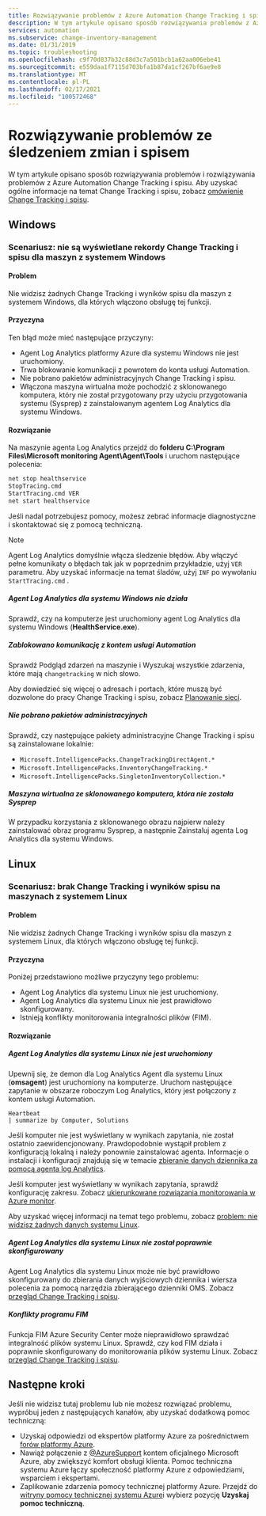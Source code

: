 ```yaml
---
title: Rozwiązywanie problemów z Azure Automation Change Tracking i spisu
description: W tym artykule opisano sposób rozwiązywania problemów z Azure Automation Change Tracking i funkcji spisu.
services: automation
ms.subservice: change-inventory-management
ms.date: 01/31/2019
ms.topic: troubleshooting
ms.openlocfilehash: c9f70d837b32c88d3c7a501bcb1a62aa006ebe41
ms.sourcegitcommit: e559daa1f7115d703bfa1b87da1cf267bf6ae9e8
ms.translationtype: MT
ms.contentlocale: pl-PL
ms.lasthandoff: 02/17/2021
ms.locfileid: "100572468"
---
```

# <a name="troubleshoot-change-tracking-and-inventory-issues"></a>Rozwiązywanie problemów ze śledzeniem zmian i spisem

W tym artykule opisano sposób rozwiązywania problemów i rozwiązywania problemów z Azure Automation Change Tracking i spisu. Aby uzyskać ogólne informacje na temat Change Tracking i spisu, zobacz [omówienie Change Tracking i spisu](../change-tracking/overview.md).

## <a name="windows"></a>Windows

### <a name="scenario-change-tracking-and-inventory-records-arent-showing-for-windows-machines"></a><a name="records-not-showing-windows"></a>Scenariusz: nie są wyświetlane rekordy Change Tracking i spisu dla maszyn z systemem Windows

#### <a name="issue"></a>Problem

Nie widzisz żadnych Change Tracking i wyników spisu dla maszyn z systemem Windows, dla których włączono obsługę tej funkcji.

#### <a name="cause"></a>Przyczyna

Ten błąd może mieć następujące przyczyny:

* Agent Log Analytics platformy Azure dla systemu Windows nie jest uruchomiony.
* Trwa blokowanie komunikacji z powrotem do konta usługi Automation.
* Nie pobrano pakietów administracyjnych Change Tracking i spisu.
* Włączona maszyna wirtualna może pochodzić z sklonowanego komputera, który nie został przygotowany przy użyciu przygotowania systemu (Sysprep) z zainstalowanym agentem Log Analytics dla systemu Windows.

#### <a name="resolution"></a>Rozwiązanie

Na maszynie agenta Log Analytics przejdź do **folderu C:\Program Files\Microsoft monitoring Agent\Agent\Tools** i uruchom następujące polecenia:

```cmd
net stop healthservice
StopTracing.cmd
StartTracing.cmd VER
net start healthservice
```

Jeśli nadal potrzebujesz pomocy, możesz zebrać informacje diagnostyczne i skontaktować się z pomocą techniczną.

> [!NOTE]
> Agent Log Analytics domyślnie włącza śledzenie błędów. Aby włączyć pełne komunikaty o błędach tak jak w poprzednim przykładzie, użyj `VER` parametru. Aby uzyskać informacje na temat śladów, użyj `INF` po wywołaniu `StartTracing.cmd` .

##### <a name="log-analytics-agent-for-windows-not-running"></a>Agent Log Analytics dla systemu Windows nie działa

Sprawdź, czy na komputerze jest uruchomiony agent Log Analytics dla systemu Windows (**HealthService.exe**).

##### <a name="communication-to-automation-account-blocked"></a>Zablokowano komunikację z kontem usługi Automation

Sprawdź Podgląd zdarzeń na maszynie i Wyszukaj wszystkie zdarzenia, które mają `changetracking` w nich słowo.

Aby dowiedzieć się więcej o adresach i portach, które muszą być dozwolone do pracy Change Tracking i spisu, zobacz [Planowanie sieci](../automation-hybrid-runbook-worker.md#network-planning).

##### <a name="management-packs-not-downloaded"></a>Nie pobrano pakietów administracyjnych

Sprawdź, czy następujące pakiety administracyjne Change Tracking i spisu są zainstalowane lokalnie:

* `Microsoft.IntelligencePacks.ChangeTrackingDirectAgent.*`
* `Microsoft.IntelligencePacks.InventoryChangeTracking.*`
* `Microsoft.IntelligencePacks.SingletonInventoryCollection.*`

##### <a name="vm-from-cloned-machine-that-has-not-been-sysprepped"></a>Maszyna wirtualna ze sklonowanego komputera, która nie została Sysprep

W przypadku korzystania z sklonowanego obrazu najpierw należy zainstalować obraz programu Sysprep, a następnie Zainstaluj agenta Log Analytics dla systemu Windows.

## <a name="linux"></a>Linux

### <a name="scenario-no-change-tracking-and-inventory-results-on-linux-machines"></a>Scenariusz: brak Change Tracking i wyników spisu na maszynach z systemem Linux

#### <a name="issue"></a>Problem

Nie widzisz żadnych Change Tracking i wyników spisu dla maszyn z systemem Linux, dla których włączono obsługę tej funkcji. 

#### <a name="cause"></a>Przyczyna
Poniżej przedstawiono możliwe przyczyny tego problemu:
* Agent Log Analytics dla systemu Linux nie jest uruchomiony.
* Agent Log Analytics dla systemu Linux nie jest prawidłowo skonfigurowany.
* Istnieją konflikty monitorowania integralności plików (FIM).

#### <a name="resolution"></a>Rozwiązanie 

##### <a name="log-analytics-agent-for-linux-not-running"></a>Agent Log Analytics dla systemu Linux nie jest uruchomiony

Upewnij się, że demon dla Log Analytics Agent dla systemu Linux (**omsagent**) jest uruchomiony na komputerze. Uruchom następujące zapytanie w obszarze roboczym Log Analytics, który jest połączony z kontem usługi Automation.

```loganalytics Copy
Heartbeat
| summarize by Computer, Solutions
```

Jeśli komputer nie jest wyświetlany w wynikach zapytania, nie został ostatnio zaewidencjonowany. Prawdopodobnie wystąpił problem z konfiguracją lokalną i należy ponownie zainstalować agenta. Informacje o instalacji i konfiguracji znajdują się w temacie [zbieranie danych dziennika za pomocą agenta log Analytics](../../azure-monitor/agents/log-analytics-agent.md).

Jeśli komputer jest wyświetlany w wynikach zapytania, sprawdź konfigurację zakresu. Zobacz [ukierunkowane rozwiązania monitorowania w Azure monitor](../../azure-monitor/insights/solution-targeting.md).

Aby uzyskać więcej informacji na temat tego problemu, zobacz [problem: nie widzisz żadnych danych systemu Linux](../../azure-monitor/agents/agent-linux-troubleshoot.md#issue-you-are-not-seeing-any-linux-data).

##### <a name="log-analytics-agent-for-linux-not-configured-correctly"></a>Agent Log Analytics dla systemu Linux nie został poprawnie skonfigurowany

Agent Log Analytics dla systemu Linux może nie być prawidłowo skonfigurowany do zbierania danych wyjściowych dziennika i wiersza polecenia za pomocą narzędzia zbierającego dzienniki OMS. Zobacz [przegląd Change Tracking i spisu](../change-tracking/overview.md).

##### <a name="fim-conflicts"></a>Konflikty programu FIM

Funkcja FIM Azure Security Center może nieprawidłowo sprawdzać integralność plików systemu Linux. Sprawdź, czy kod FIM działa i poprawnie skonfigurowany do monitorowania plików systemu Linux. Zobacz [przegląd Change Tracking i spisu](../change-tracking/overview.md).

## <a name="next-steps"></a>Następne kroki

Jeśli nie widzisz tutaj problemu lub nie możesz rozwiązać problemu, wypróbuj jeden z następujących kanałów, aby uzyskać dodatkową pomoc techniczną:

* Uzyskaj odpowiedzi od ekspertów platformy Azure za pośrednictwem [forów platformy Azure](https://azure.microsoft.com/support/forums/).
* Nawiąż połączenie z [@AzureSupport](https://twitter.com/azuresupport) kontem oficjalnego Microsoft Azure, aby zwiększyć komfort obsługi klienta. Pomoc techniczna systemu Azure łączy społeczność platformy Azure z odpowiedziami, wsparciem i ekspertami.
* Zaplikowanie zdarzenia pomocy technicznej platformy Azure. Przejdź do [witryny pomocy technicznej systemu Azure](https://azure.microsoft.com/support/options/)i wybierz pozycję **Uzyskaj pomoc techniczną**.
